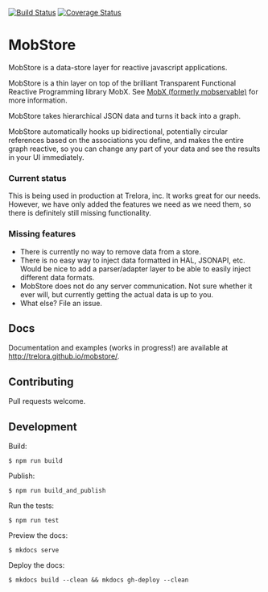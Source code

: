 [![Build Status](https://travis-ci.org/trelora/mobstore.svg?branch=master)](https://travis-ci.org/trelora/mobstore)
[![Coverage Status](https://coveralls.io/repos/github/trelora/mobstore/badge.svg?branch=master)](https://coveralls.io/github/trelora/mobstore?branch=master)

# MobStore

MobStore is a data-store layer for reactive javascript applications.

MobStore is a thin layer on top of the brilliant Transparent Functional Reactive Programming library MobX. See [MobX (formerly mobservable)](http://mobxjs.github.io/mobx/) for more information.

MobStore takes hierarchical JSON data and turns it back into a graph.

MobStore automatically hooks up bidirectional, potentially circular references based on the associations you define, and makes the entire graph reactive, so you can change any part of your data and see the results in your UI immediately.


### Current status

This is being used in production at Trelora, inc. It works great for our needs. However, we have only added the features we need as we need them, so there is definitely still missing functionality.

### Missing features

* There is currently no way to remove data from a store.
* There is no easy way to inject data formatted in HAL, JSONAPI, etc. Would be nice to add a parser/adapter layer to be able to easily inject different data formats.
* MobStore does not do any server communication. Not sure whether it ever will, but currently getting the actual data is up to you.
* What else? File an issue.

## Docs

Documentation and examples (works in progress!) are available at http://trelora.github.io/mobstore/.


## Contributing

Pull requests welcome.


## Development

Build:

    $ npm run build

Publish:

    $ npm run build_and_publish

Run the tests:

    $ npm run test

Preview the docs:

    $ mkdocs serve

Deploy the docs:

    $ mkdocs build --clean && mkdocs gh-deploy --clean
